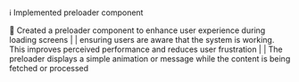 ℹ️ Implemented preloader component

🔧 Created a preloader component to enhance user experience during loading screens
|
|  ensuring users are aware that the system is working. This improves perceived performance and reduces user frustration
|
|  The preloader displays a simple animation or message while the content is being fetched or processed
 

 
